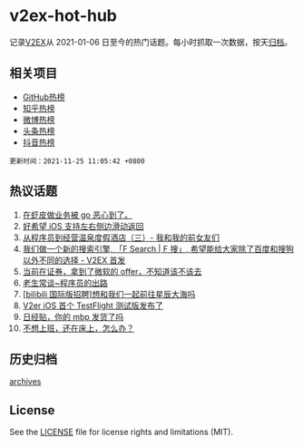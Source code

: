 # v2ex-hot-hub

 记录[V2EX](https://www.v2ex.com/)从 2021-01-06 日至今的热门话题。每小时抓取一次数据，按天[归档](archives)。
 
 ## 相关项目

- [GitHub热榜](https://github.com/snaildev/github-hot-hub)
- [知乎热榜](https://github.com/snaildev/zhihu-hot-hub)
- [微博热榜](https://github.com/snaildev/weibo-hot-hub)
- [头条热榜](https://github.com/snaildev/toutiao-hot-hub)
- [抖音热榜](https://github.com/snaildev/douyin-hot-hub)


 `更新时间：2021-11-25 11:05:42 +0800`

## 热议话题

1. [在虾皮做业务被 go 恶心到了。](https://www.v2ex.com/t/817707)
1. [好希望 iOS 支持左右侧边滑动返回](https://www.v2ex.com/t/817651)
1. [从程序员到经营温泉度假酒店（三）- 我和我的前女友们](https://www.v2ex.com/t/817810)
1. [我们做一个新的搜索引擎, 「F Search | F 搜」, 希望能给大家除了百度和搜狗以外不同的选择 - V2EX 首发](https://www.v2ex.com/t/817678)
1. [当前在证券，拿到了微软的 offer，不知道该不该去](https://www.v2ex.com/t/817697)
1. [老生常谈~程序员的出路](https://www.v2ex.com/t/817624)
1. [[bilibili 国际版招聘]想和我们一起前往星辰大海吗](https://www.v2ex.com/t/817629)
1. [V2er iOS 首个 TestFlight 测试版发布了](https://www.v2ex.com/t/817735)
1. [日经贴，你的 mbp 发货了吗](https://www.v2ex.com/t/817665)
1. [不想上班，还在床上，怎么办？](https://www.v2ex.com/t/817798)

## 历史归档

[archives](archives)

## License

See the [LICENSE](LICENSE) file for license rights and limitations (MIT).
